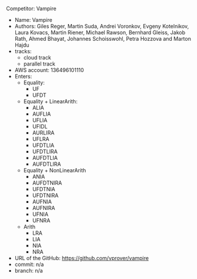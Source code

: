 Competitor: Vampire
 - Name: Vampire
 - Authors: Giles Reger, Martin Suda, Andrei Voronkov, Evgeny
   Kotelnikov, Laura Kovacs, Martin Riener, Michael Rawson, Bernhard
   Gleiss, Jakob Rath, Ahmed Bhayat, Johannes Schoisswohl, Petra Hozzova
   and Marton Hajdu
 - tracks:
     - cloud track
     - parallel track
 - AWS account: 136496101110
 - Enters:
   - Equality:
     - UF
     - UFDT
   - Equality + LinearArith:
     - ALIA
     - AUFLIA
     - UFLIA
     - UFIDL
     - AURLIRA
     - UFLRA
     - UFDTLIA
     - UFDTLIRA
     - AUFDTLIA
     - AUFDTLIRA
   - Equality + NonLinearArith
     - ANIA
     - AUFDTNIRA
     - UFDTNIA
     - UFDTNIRA
     - AUFNIA
     - AUFNIRA
     - UFNIA
     - UFNRA
   - Arith
     - LRA
     - LIA
     - NIA
     - NRA
  - URL of the GitHub: https://github.com/vprover/vampire 
  - commit: n/a
  - branch: n/a

